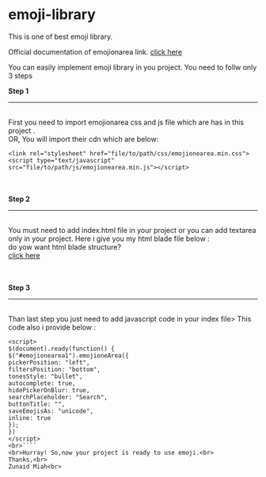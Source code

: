 # emoji-library
This is one of best emoji library.

Official documentation of emojionarea link. 
[click here](https://github.com/mervick/emojionearea)

You can easily implement emoji library in you project.
You need to follw only 3 steps

<b>Step 1</b><hr><br>
First you need to import emojionarea css and js file which are has in this project .
<br>
OR, You will import their cdn which are below: 
```
<link rel="stylesheet" href="file/to/path/css/emojionearea.min.css">
<script type="text/javascript" src="file/to/path/js/emojionearea.min.js"></script>
```
<br><br>
<b>Step 2 </b><hr><br>
You must need to add index.html file in your project or you can add textarea only in your project. Here i give you my html blade file below :
<br>
do yow want html blade structure? <br>[click here](https://github.com/Zunaid420/emoji-library/blob/master/index.html)

<br><br>
<b>Step 3</b><hr><br>
Than last step you just need to add javascript code in your index file> This code also i provide below : <br>
````<br>
<script>
$(document).ready(function() {
$("#emojionearea1").emojioneArea({
pickerPosition: "left",
filtersPosition: "bottom",
tonesStyle: "bullet",
autocomplete: true,
hidePickerOnBlur: true,
searchPlaceholder: "Search",
buttonTitle: "",
saveEmojisAs: "unicode",
inline: true
});
})
</script>
<br>````
<br>Hurray! So,now your project is ready to use emoji.<br>
Thanks,<br>
Zunaid Miah<br>
